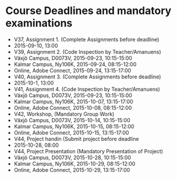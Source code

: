# Course Deadlines and mandatory examinations
 
 * V37, Assignment 1. (Complete Assignments before deadline)
  * 2015-09-10, 13:00 
 * V39, Assignment 2. (Code Inspection by Teacher/Amanuens)
  * Växjö Campus, D0073V,  2015-09-23, 10:15-15:00
  * Kalmar Campus, Ny106K, 2015-09-24, 08:15-12:00
  * Online, Adobe Connect, 2015-09-24, 13:15-17:00 
 * V40, Assignment 3. (Complete Assignments before deadline)
  * 2015-10-1, 13:00 
 * V41, Assignment 4. (Code Inspection by Teacher/Amanuens)
  * Växjö Campus, D0073V,  2015-09-23, 10:15-15:00
  * Kalmar Campus, Ny106K, 2015-10-07, 13:15-17:00 
  * Online, Adobe Connect, 2015-10-08, 08:15-12:00 
 * V42, Workshop, (Mandatory Group Work)
  * Växjö Campus, D0073V,  2015-10-14, 10:15-15:00
  * Kalmar Campus, Ny106K, 2015-10-15, 08:15-12:00
  * Online, Adobe Connect, 2015-10-15, 13:15-17:00
 * V44, Project handin (Submit project before deadline
  * 2015-10-28, 08:00
 * V44, Project Presentation (Mandatory Presentation of Project)
  * Växjö Campus, D0073V,  2015-10-28, 10:15-15:00
  * Kalmar Campus, Ny106K, 2015-10-29, 08:15-12:00
  * Online, Adobe Connect, 2015-10-29, 13:15-17:00
 
